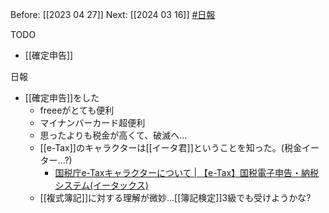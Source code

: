 Before: [[2023 04 27]]
Next: [[2024 03 16]]
[#日報](日報/日報.md)

TODO
- [[確定申告]]

日報
- [[確定申告]]をした
	- freeeがとても便利
	- マイナンバーカード超便利
	- 思ったよりも税金が高くて、破滅へ…
	- [[e-Tax]]のキャラクターは[[イータ君]]ということを知った。(税金イーター…?)
		- [国税庁e-Taxキャラクターについて | 【e-Tax】国税電子申告・納税システム(イータックス)](https://www.e-tax.nta.go.jp/chuijiko/e-ta.htm)
	- [[複式簿記]]に対する理解が微妙…[[簿記検定]]3級でも受けようかな?

